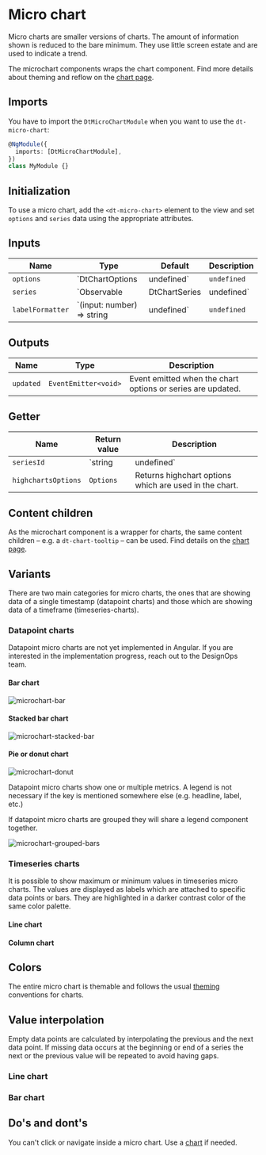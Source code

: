 # Micro chart

Micro charts are smaller versions of charts. The amount of information shown is
reduced to the bare minimum. They use little screen estate and are used to
indicate a trend.

<ba-live-example name="MicroChartDefaultExample" fullwidth="true"></ba-live-example>

The microchart components wraps the chart component. Find more details about
theming and reflow on the [chart page](/components/charts/).

## Imports

You have to import the `DtMicroChartModule` when you want to use the
`dt-micro-chart`:

```typescript
@NgModule({
  imports: [DtMicroChartModule],
})
class MyModule {}
```

## Initialization

To use a micro chart, add the `<dt-micro-chart>` element to the view and set
`options` and `series` data using the appropriate attributes.

## Inputs

| Name             | Type                                                    | Default     | Description                                                                                                                                                      |
| ---------------- | ------------------------------------------------------- | ----------- | ---------------------------------------------------------------------------------------------------------------------------------------------------------------- |
| `options`        | `DtChartOptions | undefined`                            | `undefined` | Sets options for the chart. `DtChartOptions` extends from `Highcharts.Options`, but removes the series property. The series property is passed as its own input. |
| `series`         | `Observable<DtChartSeries> | DtChartSeries | undefined` | `undefined` | Sets the series of the chart. The type can either be a stream of series data for continuous updates or a static array.                                           |
| `labelFormatter` | `(input: number) => string | undefined`                 | `undefined` | Sets the label formatter function for the min and max data point.                                                                                                |

## Outputs

| Name      | Type                 | Description                                                 |
| --------- | -------------------- | ----------------------------------------------------------- |
| `updated` | `EventEmitter<void>` | Event emitted when the chart options or series are updated. |

## Getter

| Name                | Return value         | Description                                                   |
| ------------------- | -------------------- | ------------------------------------------------------------- |
| `seriesId`          | `string | undefined` | Gets the series ID of the series currently used in the chart. |
| `highchartsOptions` | `Options`            | Returns highchart options which are used in the chart.        |

## Content children

As the microchart component is a wrapper for charts, the same content children –
e.g. a `dt-chart-tooltip` – can be used. Find details on the
[chart page](/components/charts/).

## Variants

There are two main categories for micro charts, the ones that are showing data
of a single timestamp (datapoint charts) and those which are showing data of a
timeframe (timeseries-charts).

### Datapoint charts

Datapoint micro charts are not yet implemented in Angular. If you are interested
in the implementation progress, reach out to the DesignOps team.

#### Bar chart

![microchart-bar](https://d24pvdz4mvzd04.cloudfront.net/test/microchart-bar-206-e3d25d75c8.png)

#### Stacked bar chart

![microchart-stacked-bar](https://d24pvdz4mvzd04.cloudfront.net/test/microchart-stacked-739-57f0371110.png)

#### Pie or donut chart

![microchart-donut](https://d24pvdz4mvzd04.cloudfront.net/test/microchart-donut-339-9edbe58d0f.png)

Datapoint micro charts show one or multiple metrics. A legend is not necessary
if the key is mentioned somewhere else (e.g. headline, label, etc.)

If datapoint micro charts are grouped they will share a legend component
together.

![microchart-grouped-bars](https://d24pvdz4mvzd04.cloudfront.net/test/microchart-grouped-bars-1604-03903594b1.png)

### Timeseries charts

It is possible to show maximum or minimum values in timeseries micro charts. The
values are displayed as labels which are attached to specific data points or
bars. They are highlighted in a darker contrast color of the same color palette.

#### Line chart

<ba-live-example name="MicroChartDefaultExample" fullwidth="true"></ba-live-example>

#### Column chart

<ba-live-example name="MicroChartColumnsExample" fullwidth="true"></ba-live-example>

<ba-live-example name="MicroChartStreamExample" fullwidth="true"></ba-live-example>

## Colors

The entire micro chart is themable and follows the usual
[theming](/patterns/theming) conventions for charts.

## Value interpolation

Empty data points are calculated by interpolating the previous and the next data
point. If missing data occurs at the beginning or end of a series the next or
the previous value will be repeated to avoid having gaps.

### Line chart

<ba-live-example name="MicroChartInterpolatedExample" fullwidth="true"></ba-live-example>

### Bar chart

<ba-live-example name="MicroChartColumnsInterpolatedExample" fullwidth="true"></ba-live-example>

## Do's and dont's

You can't click or navigate inside a micro chart. Use a
[chart](/components/chart) if needed.
